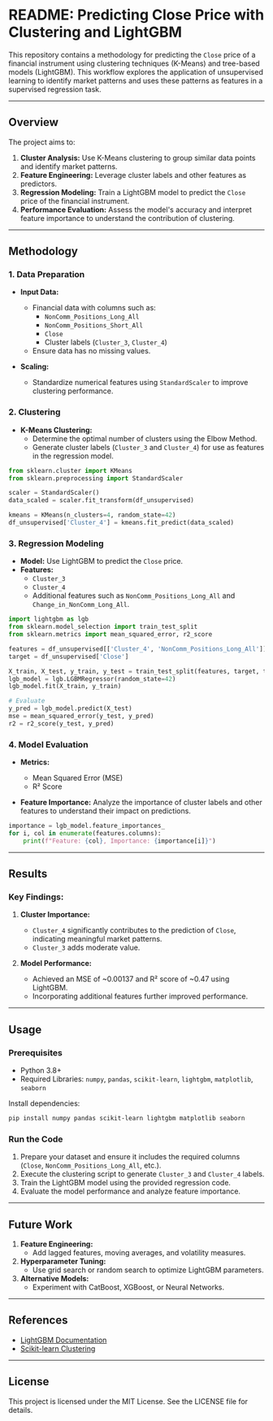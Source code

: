 # README: Predicting Close Price with Clustering and LightGBM

This repository contains a methodology for predicting the `Close` price of a financial instrument using clustering techniques (K-Means) and tree-based models (LightGBM). This workflow explores the application of unsupervised learning to identify market patterns and uses these patterns as features in a supervised regression task.

---

## Overview
The project aims to:

1. **Cluster Analysis:** Use K-Means clustering to group similar data points and identify market patterns.
2. **Feature Engineering:** Leverage cluster labels and other features as predictors.
3. **Regression Modeling:** Train a LightGBM model to predict the `Close` price of the financial instrument.
4. **Performance Evaluation:** Assess the model's accuracy and interpret feature importance to understand the contribution of clustering.

---

## Methodology

### 1. Data Preparation
- **Input Data:**
  - Financial data with columns such as:
    - `NonComm_Positions_Long_All`
    - `NonComm_Positions_Short_All`
    - `Close`
    - Cluster labels (`Cluster_3`, `Cluster_4`)
  - Ensure data has no missing values.

- **Scaling:**
  - Standardize numerical features using `StandardScaler` to improve clustering performance.

### 2. Clustering
- **K-Means Clustering:**
  - Determine the optimal number of clusters using the Elbow Method.
  - Generate cluster labels (`Cluster_3` and `Cluster_4`) for use as features in the regression model.

```python
from sklearn.cluster import KMeans
from sklearn.preprocessing import StandardScaler

scaler = StandardScaler()
data_scaled = scaler.fit_transform(df_unsupervised)

kmeans = KMeans(n_clusters=4, random_state=42)
df_unsupervised['Cluster_4'] = kmeans.fit_predict(data_scaled)
```

### 3. Regression Modeling
- **Model:** Use LightGBM to predict the `Close` price.
- **Features:**
  - `Cluster_3`
  - `Cluster_4`
  - Additional features such as `NonComm_Positions_Long_All` and `Change_in_NonComm_Long_All`.

```python
import lightgbm as lgb
from sklearn.model_selection import train_test_split
from sklearn.metrics import mean_squared_error, r2_score

features = df_unsupervised[['Cluster_4', 'NonComm_Positions_Long_All']]
target = df_unsupervised['Close']

X_train, X_test, y_train, y_test = train_test_split(features, target, test_size=0.2, random_state=42)
lgb_model = lgb.LGBMRegressor(random_state=42)
lgb_model.fit(X_train, y_train)

# Evaluate
y_pred = lgb_model.predict(X_test)
mse = mean_squared_error(y_test, y_pred)
r2 = r2_score(y_test, y_pred)
```

### 4. Model Evaluation
- **Metrics:**
  - Mean Squared Error (MSE)
  - R² Score

- **Feature Importance:**
  Analyze the importance of cluster labels and other features to understand their impact on predictions.

```python
importance = lgb_model.feature_importances_
for i, col in enumerate(features.columns):
    print(f"Feature: {col}, Importance: {importance[i]}")
```

---

## Results

### Key Findings:
1. **Cluster Importance:**
   - `Cluster_4` significantly contributes to the prediction of `Close`, indicating meaningful market patterns.
   - `Cluster_3` adds moderate value.

2. **Model Performance:**
   - Achieved an MSE of ~0.00137 and R² score of ~0.47 using LightGBM.
   - Incorporating additional features further improved performance.

---

## Usage

### Prerequisites
- Python 3.8+
- Required Libraries: `numpy`, `pandas`, `scikit-learn`, `lightgbm`, `matplotlib`, `seaborn`

Install dependencies:
```bash
pip install numpy pandas scikit-learn lightgbm matplotlib seaborn
```

### Run the Code
1. Prepare your dataset and ensure it includes the required columns (`Close`, `NonComm_Positions_Long_All`, etc.).
2. Execute the clustering script to generate `Cluster_3` and `Cluster_4` labels.
3. Train the LightGBM model using the provided regression code.
4. Evaluate the model performance and analyze feature importance.

---

## Future Work
1. **Feature Engineering:**
   - Add lagged features, moving averages, and volatility measures.
2. **Hyperparameter Tuning:**
   - Use grid search or random search to optimize LightGBM parameters.
3. **Alternative Models:**
   - Experiment with CatBoost, XGBoost, or Neural Networks.

---

## References
- [LightGBM Documentation](https://lightgbm.readthedocs.io/)
- [Scikit-learn Clustering](https://scikit-learn.org/stable/modules/clustering.html)

---

## License
This project is licensed under the MIT License. See the LICENSE file for details.

